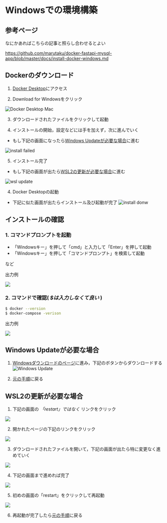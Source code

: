 # Windowsでの環境構築

## 参考ページ
なにかあればこちらの記事と照らし合わせるとよい

<https://github.com/marutaku/docker-fastapi-mysql-app/blob/master/docs/install-docker-windows.md>

## Dockerのダウンロード

1. [Docker Desktop](https://www.docker.com/products/docker-desktop)にアクセス

2. Download for Windowsをクリック

![Docker Desktop Mac](https://github.com/marutaku/docker-fastapi-mysql-app/raw/master/docs/images/docker-desktop-page-win.png)

3. ダウンロードされたファイルをクリックして起動

4. インストールの開始，設定などには手を加えず，次に進んでいく

- もし下記の画面になったら[Windows Updateが必要な場合](#Windows-Updateが必要な場合)に進む

![install failed](https://github.com/marutaku/docker-fastapi-mysql-app/raw/master/docs/images/docker_install_failed.png)

5. インストール完了

- もし下記の画面が出たら[WSL2の更新が必要な場合](#WSL2の更新が必要な場合)に進む

![wsl update](https://github.com/marutaku/docker-fastapi-mysql-app/raw/master/docs/images/wsl2_done_restart.png)

4. Docker Desktopの起動

- 下記に似た画面が出たらインストール及び起動が完了
![install donw](https://github.com/marutaku/docker-fastapi-mysql-app/raw/master/docs/images/docker-desktop.png)

## インストールの確認

### 1. コマンドプロンプトを起動
- 「Windowsキー」を押して「cmd」と入力して「Enter」を押して起動
- 「Windowsキー」を押して「コマンドプロンプト」を検索して起動

など

出力例

![](https://github.com/marutaku/docker-fastapi-mysql-app/raw/master/docs/images/version.png)

### 2. コマンドで確認( *$は入力しなくて良い* )

```bash
$ docker --version
$ docker-compose -verison
```

出力例

![](https://github.com/marutaku/docker-fastapi-mysql-app/raw/master/docs/images/version.png)

## Windows Updateが必要な場合

1. [Windowsダウンロードのページ](https://www.microsoft.com/ja-jp/software-download/windows10IS://www.microsoft.com/ja-jp/software-download/windows10)に進み，下記のボタンからダウンロードする
![Windows Update](https://github.com/marutaku/docker-fastapi-mysql-app/raw/master/docs/images/windows_update_page.png)

2. [元の手順](#Dockerのダウンロード)に戻る

## WSL2の更新が必要な場合

1. 下記の画面の *「restart」ではなく* リンクをクリック

![](https://github.com/marutaku/docker-fastapi-mysql-app/raw/master/docs/images/install_wsl_kernel_link.png)

2. 開かれたページの下記のリンクをクリック

![](https://github.com/marutaku/docker-fastapi-mysql-app/raw/master/docs/images/linux_update_download_page.png)

3. ダウンロードされたファイルを開いて，下記の画面が出たら特に変更なく進めていく

![](https://github.com/marutaku/docker-fastapi-mysql-app/raw/master/docs/images/linux_setup.png)

4. 下記の画面まで進めれば完了

![](https://github.com/marutaku/docker-fastapi-mysql-app/raw/master/docs/images/linux_setup_done.png)

5. 初めの画面の「restart」をクリックして再起動

![](https://github.com/marutaku/docker-fastapi-mysql-app/raw/master/docs/images/linux_update_download_page.png)

6. 再起動が完了したら[元の手順](#Dockerのダウンロード)に戻る